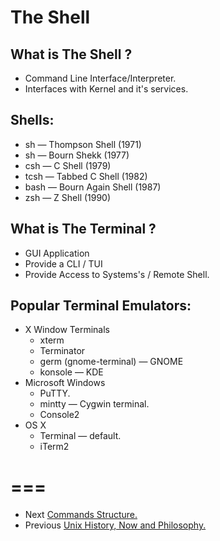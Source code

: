 The Shell
===
  

What is The Shell ?
---

- Command Line Interface/Interpreter. 
- Interfaces with Kernel and it's services.


Shells:
----

-  sh  — Thompson Shell (1971) 
-  sh  — Bourn Shekk (1977)
-  csh — C Shell (1979)
- tcsh — Tabbed C Shell (1982)
- bash — Bourn Again Shell (1987)
-  zsh — Z Shell (1990)

What is The Terminal ?
---

- GUI Application 
- Provide a CLI / TUI
- Provide Access to Systems's / Remote Shell.

Popular Terminal Emulators:
---

- X Window Terminals
  - xterm
  - Terminator
  - germ (gnome-terminal) — GNOME
  - konsole — KDE
- Microsoft Windows
  - PuTTY.
  - mintty — Cygwin terminal.
  - Console2
- OS X
  - Terminal — default.
  - iTerm2  
  
 ===
 ===
 
- Next [Commands Structure.](03.commands-structure.md)
- Previous [Unix History, Now and Philosophy.](01.history.md)

